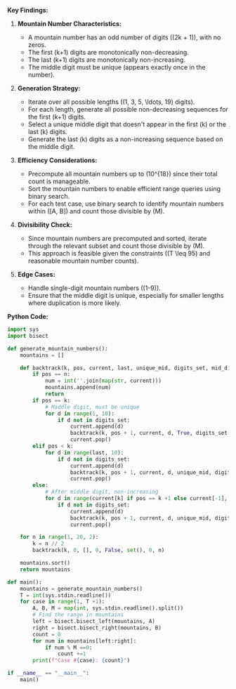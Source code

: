 **Key Findings:**

1. **Mountain Number Characteristics:**
   - A mountain number has an odd number of digits (\(2k + 1\)), with no zeros.
   - The first \(k+1\) digits are monotonically non-decreasing.
   - The last \(k+1\) digits are monotonically non-increasing.
   - The middle digit must be unique (appears exactly once in the number).

2. **Generation Strategy:**
   - Iterate over all possible lengths (\(1, 3, 5, \ldots, 19\) digits).
   - For each length, generate all possible non-decreasing sequences for the first \(k+1\) digits.
   - Select a unique middle digit that doesn't appear in the first \(k\) or the last \(k\) digits.
   - Generate the last \(k\) digits as a non-increasing sequence based on the middle digit.

3. **Efficiency Considerations:**
   - Precompute all mountain numbers up to \(10^{18}\) since their total count is manageable.
   - Sort the mountain numbers to enable efficient range queries using binary search.
   - For each test case, use binary search to identify mountain numbers within \([A, B]\) and count those divisible by \(M\).

4. **Divisibility Check:**
   - Since mountain numbers are precomputed and sorted, iterate through the relevant subset and count those divisible by \(M\).
   - This approach is feasible given the constraints (\(T \leq 95\) and reasonable mountain number counts).

5. **Edge Cases:**
   - Handle single-digit mountain numbers (\(1-9\)).
   - Ensure that the middle digit is unique, especially for smaller lengths where duplication is more likely.

**Python Code:**

```python
import sys
import bisect

def generate_mountain_numbers():
    mountains = []

    def backtrack(k, pos, current, last, unique_mid, digits_set, mid_digit, n):
        if pos == n:
            num = int(''.join(map(str, current)))
            mountains.append(num)
            return
        if pos == k:
            # Middle digit, must be unique
            for d in range(1, 10):
                if d not in digits_set:
                    current.append(d)
                    backtrack(k, pos + 1, current, d, True, digits_set | {d}, d, n)
                    current.pop()
        elif pos < k:
            for d in range(last, 10):
                if d not in digits_set:
                    current.append(d)
                    backtrack(k, pos + 1, current, d, unique_mid, digits_set | {d}, mid_digit, n)
                    current.pop()
        else:
            # After middle digit, non-increasing
            for d in range(current[k] if pos == k +1 else current[-1], 0, -1):
                if d not in digits_set:
                    current.append(d)
                    backtrack(k, pos + 1, current, d, unique_mid, digits_set | {d}, mid_digit, n)
                    current.pop()

    for n in range(1, 20, 2):
        k = n // 2
        backtrack(k, 0, [], 0, False, set(), 0, n)

    mountains.sort()
    return mountains

def main():
    mountains = generate_mountain_numbers()
    T = int(sys.stdin.readline())
    for case in range(1, T +1):
        A, B, M = map(int, sys.stdin.readline().split())
        # Find the range in mountains
        left = bisect.bisect_left(mountains, A)
        right = bisect.bisect_right(mountains, B)
        count = 0
        for num in mountains[left:right]:
            if num % M ==0:
                count +=1
        print(f"Case #{case}: {count}")

if __name__ == "__main__":
    main()
```